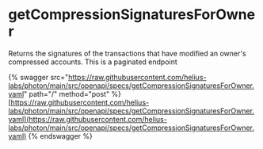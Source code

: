 # getCompressionSignaturesForOwner

Returns the signatures of the transactions that have modified an owner's compressed accounts. This is a paginated endpoint

{% swagger src="https://raw.githubusercontent.com/helius-labs/photon/main/src/openapi/specs/getCompressionSignaturesForOwner.yaml" path="/" method="post" %}
[https://raw.githubusercontent.com/helius-labs/photon/main/src/openapi/specs/getCompressionSignaturesForOwner.yaml](https://raw.githubusercontent.com/helius-labs/photon/main/src/openapi/specs/getCompressionSignaturesForOwner.yaml)
{% endswagger %}
